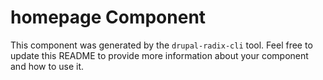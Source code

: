 # homepage Component

This component was generated by the `drupal-radix-cli` tool. Feel free to update this README to provide more information about your component and how to use it.